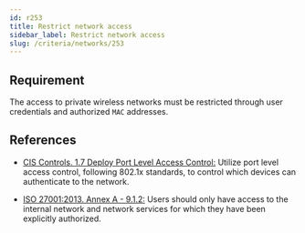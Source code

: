 ```yaml
---
id: r253
title: Restrict network access
sidebar_label: Restrict network access
slug: /criteria/networks/253
---
```


## Requirement

The access to private wireless networks must be restricted through
user credentials and authorized `MAC` addresses.

## References

- [CIS Controls. 1.7 Deploy Port Level Access Control:](https://www.cisecurity.org/controls/)
Utilize port level access control, following 802.1x standards,
to control which devices can authenticate to the network.

- [ISO 27001:2013. Annex A - 9.1.2:](https://www.iso.org/obp/ui/#iso:std:54534:en)
Users should only have access to the internal network and network services
for which they have been explicitly authorized.
